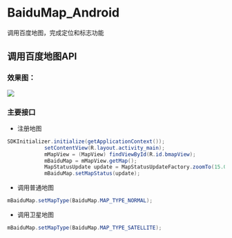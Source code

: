 # BaiduMap_Android
调用百度地图，完成定位和标志功能
## 调用百度地图API
### 效果图：
![](https://github.com/reallin/BaiduMap_Android/blob/master/1.png)
### 主要接口
* 注册地图
```java
SDKInitializer.initialize(getApplicationContext()); 
	        setContentView(R.layout.activity_main);  
	        mMapView = (MapView) findViewById(R.id.bmapView); 
	        mBaiduMap = mMapView.getMap();
	        MapStatusUpdate update = MapStatusUpdateFactory.zoomTo(15.0f);
	        mBaiduMap.setMapStatus(update);
```
* 调用普通地图
```java
mBaiduMap.setMapType(BaiduMap.MAP_TYPE_NORMAL);
```
* 调用卫星地图
```java
mBaiduMap.setMapType(BaiduMap.MAP_TYPE_SATELLITE);
```
